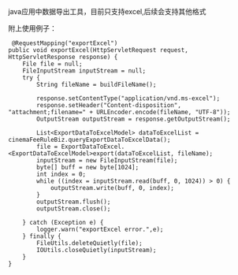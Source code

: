 java应用中数据导出工具，目前只支持excel,后续会支持其他格式

附上使用例子：


     @RequestMapping("exportExcel")
    public void exportExcel(HttpServletRequest request, HttpServletResponse response) {
        File file = null;
        FileInputStream inputStream = null;
        try {
            String fileName = buildFileName();

            response.setContentType("application/vnd.ms-excel");
            response.setHeader("Content-disposition", "attachment;filename=" + URLEncoder.encode(fileName, "UTF-8"));
            OutputStream outputStream = response.getOutputStream();

            List<ExportDataToExcelModel> dataToExcelList = cinemaFeeRuleBiz.queryExportDataToExcelData();
            file = ExportDataToExcel.<ExportDataToExcelModel>export(dataToExcelList, fileName);
            inputStream = new FileInputStream(file);
            byte[] buff = new byte[1024];
            int index = 0;
            while ((index = inputStream.read(buff, 0, 1024)) > 0) {
                outputStream.write(buff, 0, index);
            }
            outputStream.flush();
            outputStream.close();

        } catch (Exception e) {
            logger.warn("exportExcel error.",e);
        } finally {
            FileUtils.deleteQuietly(file);
            IOUtils.closeQuietly(inputStream);
        }
    }





